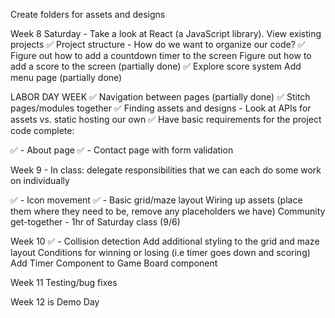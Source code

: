 Create folders for assets and designs

Week 8
Saturday - Take a look at React (a JavaScript library).
View existing projects
✅ Project structure - How do we want to organize our code?
✅ Figure out how to add a countdown timer to the screen
Figure out how to add a score to the screen (partially done)
✅ Explore score system
Add menu page (partially done)

LABOR DAY WEEK
✅ Navigation between pages (partially done)
✅ Stitch pages/modules together
✅ Finding assets and designs - Look at APIs for assets vs. static hosting our own
✅ Have basic requirements for the project code complete:

✅ - About page
✅ - Contact page with form validation

Week 9 - In class: delegate responsibilities that we can each do some work on individually

✅ - Icon movement
✅ - Basic grid/maze layout
Wiring up assets (place them where they need to be, remove any placeholders we have)
Community get-together - 1hr of Saturday class (9/6)

Week 10
✅ - Collision detection
Add additional styling to the grid and maze layout
Conditions for winning or losing (i.e timer goes down and scoring)
Add Timer Component to Game Board component


Week 11
Testing/bug fixes

Week 12 is Demo Day
